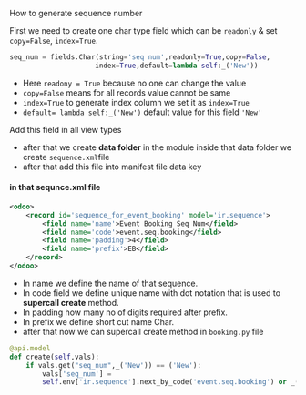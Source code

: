 How to generate sequence number

First we need to create one char type field which can be `readonly` & set `copy=False`, `index=True`.

```python
seq_num = fields.Char(string='seq num',readonly=True,copy=False,
					 index=True,default=lambda self:_('New'))
```

- Here `readony = True` because no one can change the value
- `copy=False` means for all records value cannot be same
- `index=True` to generate index column we set it as `index=True`
- `default= lambda self:_('New')` default value for this field `'New'`

Add this field in all view types

- after that we create **data folder** in the module inside that data folder we create `sequence.xml`file
- after that add this file into manifest file data key

#### in that sequnce.xml file

```xml
<odoo>
	<record id='sequence_for_event_booking' model='ir.sequence'>
		<field name='name'>Event Booking Seq Num</field>
		<field name='code'>event.seq.booking</field>
		<field name='padding'>4</field>
		<field name='prefix'>EB</field>
	</record>
</odoo>
```

- In name we define the name of that sequence.
- In code field we define unique name with dot notation that is used to **supercall create** method.
- In padding how many no of digits required after prefix.
- In prefix we define short cut name Char.
- after that now we can supercall create method in `booking.py` file

```python
@api.model
def create(self,vals):
	if vals.get("seq_num",_('New')) == ('New'):
		vals['seq_num'] = 
		self.env['ir.sequence'].next_by_code('event.seq.booking') or _('New')
```
